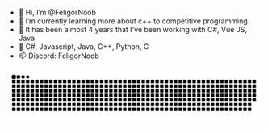 - 👋 Hi, I’m @FeligorNoob
- 🌱 I’m currently learning more about c++ to competitive programming
- 💼 It has been almost 4 years that I've been working with C#, Vue JS, Java 
- 🧠 C#, Javascript, Java, C++, Python, C
- 📫 Discord: FeligorNoob


<div align="center">

  ![snake gif](https://github.com/FeligorNoob/FeligorNoob/blob/output/github-snake-dark.svg)
</div>